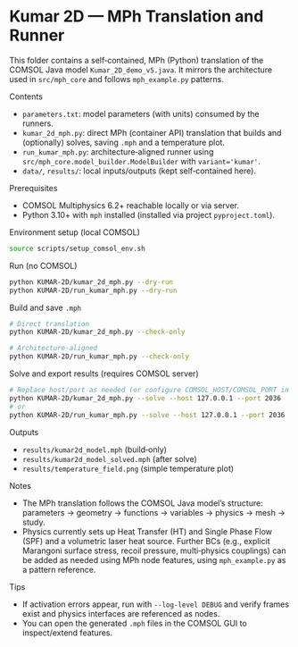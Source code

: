 # Kumar 2D — MPh Translation and Runner

This folder contains a self‑contained, MPh (Python) translation of the COMSOL Java model `Kumar_2D_demo_v5.java`. It mirrors the architecture used in `src/mph_core` and follows `mph_example.py` patterns.

Contents
- `parameters.txt`: model parameters (with units) consumed by the runners.
- `kumar_2d_mph.py`: direct MPh (container API) translation that builds and (optionally) solves, saving `.mph` and a temperature plot.
- `run_kumar_mph.py`: architecture‑aligned runner using `src/mph_core.model_builder.ModelBuilder` with `variant='kumar'`.
- `data/`, `results/`: local inputs/outputs (kept self‑contained here).

Prerequisites
- COMSOL Multiphysics 6.2+ reachable locally or via server.
- Python 3.10+ with `mph` installed (installed via project `pyproject.toml`).

Environment setup (local COMSOL)
```bash
source scripts/setup_comsol_env.sh
```

Run (no COMSOL)
```bash
python KUMAR-2D/kumar_2d_mph.py --dry-run
python KUMAR-2D/run_kumar_mph.py --dry-run
```

Build and save `.mph`
```bash
# Direct translation
python KUMAR-2D/kumar_2d_mph.py --check-only

# Architecture‑aligned
python KUMAR-2D/run_kumar_mph.py --check-only
```

Solve and export results (requires COMSOL server)
```bash
# Replace host/port as needed (or configure COMSOL_HOST/COMSOL_PORT in env)
python KUMAR-2D/kumar_2d_mph.py --solve --host 127.0.0.1 --port 2036
# or
python KUMAR-2D/run_kumar_mph.py --solve --host 127.0.0.1 --port 2036
```

Outputs
- `results/kumar2d_model.mph` (build‑only)
- `results/kumar2d_model_solved.mph` (after solve)
- `results/temperature_field.png` (simple temperature plot)

Notes
- The MPh translation follows the COMSOL Java model’s structure: parameters → geometry → functions → variables → physics → mesh → study.
- Physics currently sets up Heat Transfer (HT) and Single Phase Flow (SPF) and a volumetric laser heat source. Further BCs (e.g., explicit Marangoni surface stress, recoil pressure, multi‑physics couplings) can be added as needed using MPh node features, using `mph_example.py` as a pattern reference.

Tips
- If activation errors appear, run with `--log-level DEBUG` and verify frames exist and physics interfaces are referenced as nodes.
- You can open the generated `.mph` files in the COMSOL GUI to inspect/extend features.

